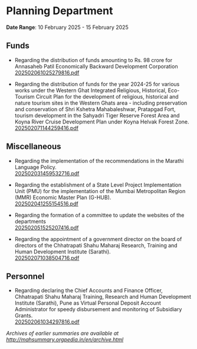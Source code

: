 # Planning Department

**Date Range**: 10 February 2025 - 15 February 2025


## Funds
- Regarding the distribution of funds amounting to Rs. 98 crore for Annasaheb Patil Economically Backward Development Corporation\
  [202502061025279816.pdf](https://gr.maharashtra.gov.in/Site/Upload/Government%20Resolutions/English/202502061025279816.pdf)

- Regarding the distribution of funds for the year 2024-25 for various works under the Western Ghat Integrated Religious, Historical, Eco-Tourism Circuit Plan for the development of religious, historical and nature tourism sites in the Western Ghats area - including preservation and conservation of Shri Kshetra Mahabaleshwar, Pratapgad Fort, tourism development in the Sahyadri Tiger Reserve Forest Area and Koyna River Cruise Development Plan under Koyna Helvak Forest Zone.\
  [202502071144259416.pdf](https://gr.maharashtra.gov.in/Site/Upload/Government%20Resolutions/English/202502071144259416.pdf)

## Miscellaneous
- Regarding the implementation of the recommendations in the Marathi Language Policy.\
  [202502031459532716.pdf](https://gr.maharashtra.gov.in/Site/Upload/Government%20Resolutions/English/202502031459532716.pdf)

- Regarding the establishment of a State Level Project Implementation Unit (PMU) for the implementation of the Mumbai Metropolitan Region (MMR) Economic Master Plan (G-HUB).\
  [202502041255154516.pdf](https://gr.maharashtra.gov.in/Site/Upload/Government%20Resolutions/English/202502041255154516....pdf)

- Regarding the formation of a committee to update the websites of the departments\
  [202502051525207416.pdf](https://gr.maharashtra.gov.in/Site/Upload/Government%20Resolutions/English/202502051525207416.pdf)

- Regarding the appointment of a government director on the board of directors of the Chhatrapati Shahu Maharaj Research, Training and Human Development Institute (Sarathi).\
  [202502071038504716.pdf](https://gr.maharashtra.gov.in/Site/Upload/Government%20Resolutions/English/202502071038504716.pdf)

## Personnel
- Regarding declaring the Chief Accounts and Finance Officer, Chhatrapati Shahu Maharaj Training, Research and Human Development Institute (Sarathi), Pune as Virtual Personal Deposit Account Administrator for speedy disbursement and monitoring of Subsidiary Grants.\
  [202502061034297816.pdf](https://gr.maharashtra.gov.in/Site/Upload/Government%20Resolutions/English/202502061034297816.pdf)


*Archives of earlier summaries are available at http://mahsummary.orgpedia.in/en/archive.html*